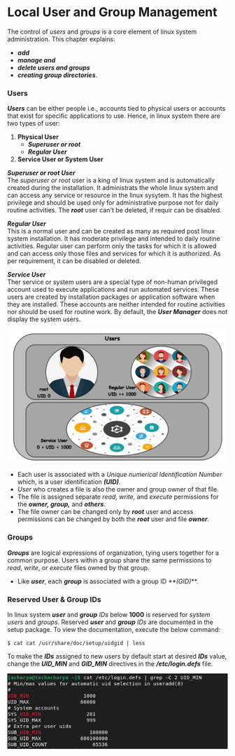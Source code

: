 # Local User and Group Management

The control of _users_ and _groups_ is a core element of linux system administration. This chapter explains:
  - **_add_**
  - **_manage and_**
  - **_delete users and groups_**
  - **_creating group directories_**.

### Users
**_Users_** can be either people i.e., accounts tied to physical users or accounts that exist for specific applications to use. Hence, in linux system there are two types of user:
  1. **Physical User**
     - **_Superuser or root_**
     - **_Regular User_**
  2. **Service User or System User**

**_Superuser or root User_** <br>
The _superuser or root_ user is a king of linux system and is automatically created during the installation. It administrats the whole linux system and can access any service or resource in the linux sysytem. It has the highest privilege and should be used only for administrative purpose not for daily routine activities. The **_root_** user can't be deleted, if requir can be disabled.

**_Regular User_** <br>
This is a normal user and can be created as many as required post linux system installation. It has moderate privilege and intended to daily routine activities. Regular user can perform only the tasks for which it is allowed and can access only those files and services for which it is authorized. As per requirement, it can be disabled or deleted.

**_Service User_** <br>
Ther service or system users are a special type of non-human privileged account used to execute applications and run automated services. These users are created by installation packages or application software when they are installed. These accounts are neither intended for routine activities nor should be used for routine work. By default, the **_User Manager_** does not display the system users.
 

![Unix Users](../../images/user-group-mgmt/unix-users.jpeg)

  - Each user is associated with a _Unique numerical Identification Number_ which, is a user identification **_(UID)_**. 
  - _User_ who creates a file is also the owner and group owner of that file.
  - The file is assigned separate _read, write,_ and _execute_ permissions for the **_owner, group,_** and **_others_**. 
  - The file owner can be changed only by **_root_** user and access permissions can be changed by both the _**root**_ user and file **_owner_**.

### Groups
**_Groups_** are logical expressions of organization, tying users together for a common purpose. Users within a group share the same permissions to _read_, _write_, or _execute_ files owned by that group.
  - Like **_user_**, each **_group_** is associated with a group ID _**(GID)_**.

### Reserved User & Group IDs
In linux system **_user_** and **_group_** _IDs_ below **1000** is reserved for _system users_ and _groups_. Reserved **_user_** and **_group_** _IDs_ are documented in the setup package. To view the documentation, execute the below command:
```
$ cat cat /usr/share/doc/setup/uidgid | less
```
To make the **_IDs_** assigned to new users by default start at desired **_IDs_** value, change the **_UID_MIN_** and **_GID_MIN_** directives in the **_/etc/login.defs_** file.

![login defination](../../images/user-group-mgmt/login-defs.png)


